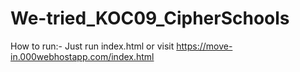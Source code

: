 # We-tried_KOC09_CipherSchools
How to run:-
Just run index.html or visit https://move-in.000webhostapp.com/index.html
